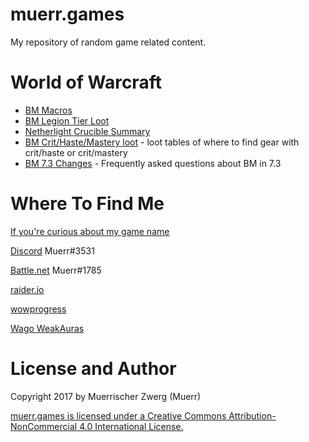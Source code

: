 # muerr.games

My repository of random game related content.

# World of Warcraft

* [BM Macros](bm-macros.md)
* [BM Legion Tier Loot](bm-legion-tier-loot.md)
* [Netherlight Crucible Summary](nlc.md)
* [BM Crit/Haste/Mastery loot](crit-haste-mastery-loot.md) - loot tables of where to find gear with crit/haste or crit/mastery
* [BM 7.3 Changes](bm-7.3-changes.md) - Frequently asked questions about BM in 7.3

# Where To Find Me

[If you're curious about my game name](whats-in-a-name.md)

[Discord](http://discordapp.com/) Muerr#3531

[Battle.net](https://us.battle.net) Muerr#1785

[raider.io](https://raider.io/characters/us/hyjal/Muerr)

[wowprogress](https://www.wowprogress.com/user/Muerr)

[Wago WeakAuras](https://wago.io/p/Muerr)

# License and Author

Copyright 2017 by Muerrischer Zwerg (Muerr)

[muerr.games is licensed under a Creative Commons Attribution-NonCommercial 4.0 International License.](LICENSE)
